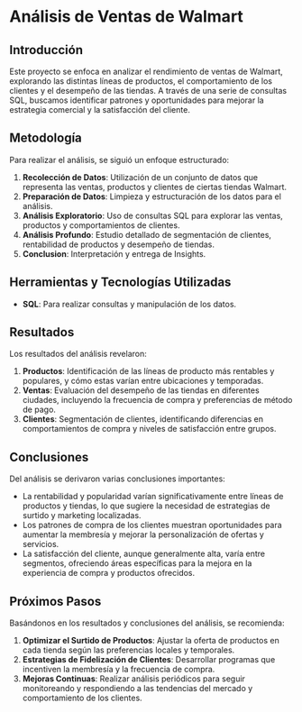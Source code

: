 # Análisis de Ventas de Walmart

## Introducción

Este proyecto se enfoca en analizar el rendimiento de ventas de Walmart, explorando las distintas líneas de productos, el comportamiento de los clientes y el desempeño de las tiendas. A través de una serie de consultas SQL, buscamos identificar patrones y oportunidades para mejorar la estrategia comercial y la satisfacción del cliente.

## Metodología

Para realizar el análisis, se siguió un enfoque estructurado:

1. **Recolección de Datos**: Utilización de un conjunto de datos que representa las ventas, productos y clientes de ciertas tiendas Walmart.
2. **Preparación de Datos**: Limpieza y estructuración de los datos para el análisis.
3. **Análisis Exploratorio**: Uso de consultas SQL para explorar las ventas, productos y comportamientos de clientes.
4. **Análisis Profundo**: Estudio detallado de segmentación de clientes, rentabilidad de productos y desempeño de tiendas.
5. **Conclusion**: Interpretación y entrega de Insights.

## Herramientas y Tecnologías Utilizadas

- **SQL**: Para realizar consultas y manipulación de los datos.

## Resultados

Los resultados del análisis revelaron:

1. **Productos**: Identificación de las líneas de producto más rentables y populares, y cómo estas varían entre ubicaciones y temporadas.
2. **Ventas**: Evaluación del desempeño de las tiendas en diferentes ciudades, incluyendo la frecuencia de compra y preferencias de método de pago.
3. **Clientes**: Segmentación de clientes, identificando diferencias en comportamientos de compra y niveles de satisfacción entre grupos.

## Conclusiones

Del análisis se derivaron varias conclusiones importantes:

- La rentabilidad y popularidad varían significativamente entre líneas de productos y tiendas, lo que sugiere la necesidad de estrategias de surtido y marketing localizadas.
- Los patrones de compra de los clientes muestran oportunidades para aumentar la membresía y mejorar la personalización de ofertas y servicios.
- La satisfacción del cliente, aunque generalmente alta, varía entre segmentos, ofreciendo áreas específicas para la mejora en la experiencia de compra y productos ofrecidos.

## Próximos Pasos

Basándonos en los resultados y conclusiones del análisis, se recomienda:

1. **Optimizar el Surtido de Productos**: Ajustar la oferta de productos en cada tienda según las preferencias locales y temporales.
2. **Estrategias de Fidelización de Clientes**: Desarrollar programas que incentiven la membresía y la frecuencia de compra.
3. **Mejoras Continuas**: Realizar análisis periódicos para seguir monitoreando y respondiendo a las tendencias del mercado y comportamiento de los clientes.
